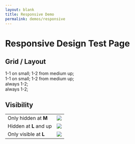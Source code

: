 ```yaml
---
layout: blank
title: Responsive Demo
permalink: demos/responsive
---
```


<h1 class="p-4">Responsive Design Test Page</h1>

<h2 class="p-4">Grid / Layout</h2>

<div class="p-4">
    <div class="flexGrid">
        <div class="p-2 h-20 w-1-1 m--w-1-2 bg-yellow-22">1-1 on small; 1-2 from medium up;</div>
        <div class="p-2 h-20 w-1-1 m--w-1-2 bg-red-22">1-1 on small; 1-2 from medium up;</div>
    </div>
    <div class="flexGrid">
        <div class="p-2 h-20 w-1-2 bg-yellow-22">always 1-2;</div>
        <div class="p-2 h-20 w-1-2 bg-red-22">always 1-2;</div>
    </div>
</div>

<h2 class="p-4">Visibility</h2>

<div class="p-4">
    <table>
        <tr>
            <td class="w-15 p-3">Only hidden at <b class="tc-red-15">M</b></td>
            <td>
                <span class="only-m--hidden">
                    <img class="icon" src="http://cdn.yoshino.digital/svg.php?id=icon-011-s&f=666" yoi-icon />
                </span>
            </td>
        </tr>
        <tr>
            <td class="w-15 p-3">Hidden at <b class="tc-red-15">L</b> and up</td>
            <td>
                <span class="l--hidden">
                    <img class="icon" src="http://cdn.yoshino.digital/svg.php?id=icon-011-s&f=666" yoi-icon />
                </span>
            </td>
        </tr>
        <tr>
            <td class="w-15 p-3">Only visible at <b class="tc-red-15">L</b></td>
            <td>
                <span class="only-s--hidden only-m--hidden xl--hidde">
                    <img class="icon" src="http://cdn.yoshino.digital/svg.php?id=icon-011-s&f=666" yoi-icon />
                </span>
            </td>
        </tr>
    </table>
</div>